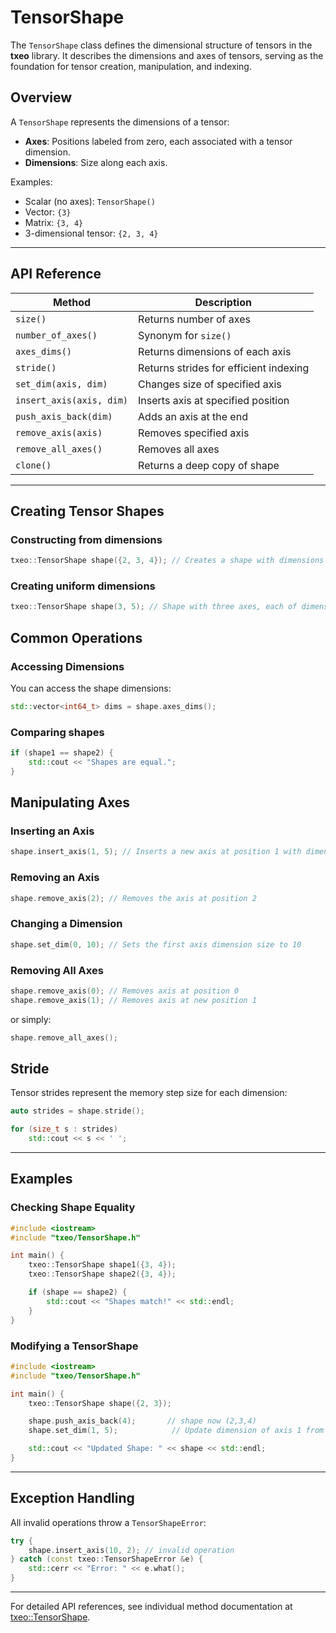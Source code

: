 # TensorShape

The `TensorShape` class defines the dimensional structure of tensors in the **txeo** library. It describes the dimensions and axes of tensors, serving as the foundation for tensor creation, manipulation, and indexing.

## Overview

A `TensorShape` represents the dimensions of a tensor:

- **Axes**: Positions labeled from zero, each associated with a tensor dimension.
- **Dimensions**: Size along each axis.

Examples:

- Scalar (no axes): `TensorShape()`
- Vector: `{3}`
- Matrix: `{3, 4}`
- 3-dimensional tensor: `{2, 3, 4}`

---

## API Reference

| Method                      | Description                                     |
|-----------------------------|-------------------------------------------------|
| `size()`                    | Returns number of axes                          |
| `number_of_axes()`          | Synonym for `size()`                            |
| `axes_dims()`               | Returns dimensions of each axis                 |
| `stride()`                  | Returns strides for efficient indexing          |
| `set_dim(axis, dim)`        | Changes size of specified axis                  |
| `insert_axis(axis, dim)`    | Inserts axis at specified position              |
| `push_axis_back(dim)`       | Adds an axis at the end                         |
| `remove_axis(axis)`         | Removes specified axis                          |
| `remove_all_axes()`         | Removes all axes                                |
| `clone()`                   | Returns a deep copy of shape                    |

---

## Creating Tensor Shapes

### Constructing from dimensions

```cpp
txeo::TensorShape shape({2, 3, 4}); // Creates a shape with dimensions 2x3x4
```

### Creating uniform dimensions

```cpp
txeo::TensorShape shape(3, 5); // Shape with three axes, each of dimension 5
```

## Common Operations

### Accessing Dimensions

You can access the shape dimensions:

```cpp
std::vector<int64_t> dims = shape.axes_dims();
```

### Comparing shapes

```cpp
if (shape1 == shape2) {
    std::cout << "Shapes are equal.";
}
```

## Manipulating Axes

### Inserting an Axis

```cpp
shape.insert_axis(1, 5); // Inserts a new axis at position 1 with dimension 5
```

### Removing an Axis

```cpp
shape.remove_axis(2); // Removes the axis at position 2
```

### Changing a Dimension

```cpp
shape.set_dim(0, 10); // Sets the first axis dimension size to 10
```

### Removing All Axes

```cpp
shape.remove_axis(0); // Removes axis at position 0
shape.remove_axis(1); // Removes axis at new position 1
```

or simply:

```cpp
shape.remove_all_axes();
```

## Stride

Tensor strides represent the memory step size for each dimension:

```cpp
auto strides = shape.stride();

for (size_t s : strides)
    std::cout << s << ' ';
```

---

## Examples

### Checking Shape Equality

```cpp
#include <iostream>
#include "txeo/TensorShape.h"

int main() {
    txeo::TensorShape shape1({3, 4});
    txeo::TensorShape shape2({3, 4});

    if (shape == shape2) {
        std::cout << "Shapes match!" << std::endl;
    }
}
```

### Modifying a TensorShape

```cpp
#include <iostream>
#include "txeo/TensorShape.h"

int main() {
    txeo::TensorShape shape({2, 3});

    shape.push_axis_back(4);       // shape now (2,3,4)
    shape.set_dim(1, 5);            // Update dimension of axis 1 from 3 to 5

    std::cout << "Updated Shape: " << shape << std::endl;
}
```

---

## Exception Handling

All invalid operations throw a `TensorShapeError`:

```cpp
try {
    shape.insert_axis(10, 2); // invalid operation
} catch (const txeo::TensorShapeError &e) {
    std::cerr << "Error: " << e.what();
}
```

---

For detailed API references, see individual method documentation at [txeo::TensorShape](https://txeo-doc.netlify.app/classtxeo_1_1_tensor_shape.html).
